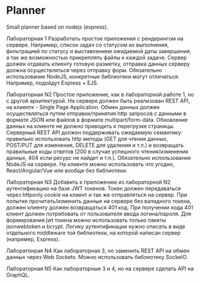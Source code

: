 # Planner
Small planner based on nodejs (express).

Лабораторная 1
Разработать простое приложения с рендерингом на сервере. Например, список задач со
статусом их выполнения, фильтрацией по статусу и выставлением ожидаемой даты
завершения, а так же возможностью прикреплять файлы к каждой задаче. Сервер должен
отдавать клиенту готовую разметку, отправка данных серверу должна осуществляться через
отправку форм. Обязательно использование NodeJS, конкретные библиотеки могут отличаться.
Например, подойдут Express + EJS.

Лабораторная N2
Простое приложение, как в лабораторной работе 1, но с другой архитектурой. На сервере
должен быть реализован REST API, на клиентк - Single Page Application. Обмен данных должен
осуществляться путем отправки/принятия http запросов с данными в формате JSON или
файлов в формате multipart/form-data. Обновление данных на клиенте не должно приводить к
перегрузке страницы. Серверный REST API должен поддерживать ожидаемую семантику:
правильно использовать http методы (GET для чтения данных, POST/PUT для изменения,
DELETE для удаления и т.п.) и возвращать правильные коды ответов (200 в случае успешного
чтения/изменения данных, 404 если ресурс не найдет и т.п.). Обязательно использование
NodeJS на сервере. На клиенте можно использовать что угодно, React/Angular/Vue или вообще
без библиотеки.

Лабораторная N3
Добавить к приложению из лабораторной N2 аутентификацию на базе JWT токенов. Токен
должен передаваться через httponly cookie на клиент и так же отправляться на сервер. При
попытке прочитать/изменить данные на сервере без валидного токена, должен клиенту
должен возвращаться 401 код. При получении кода 401 клиент должен потребовать от
пользователя ввода логина/пароля. Для формирования jwt токена можно использовать только
пакеты jsonwebtoken и bcrypt. Логику аутентификации нужно описать в виде отдельного
middleware той библиотеки, на которой написан сервер (например, Express).

Лаборатонрая N4
Как лабораторная 3, но заменить REST API на обмен данных через Web Sockets. Можно
использовать библиотеку SockeIO.

Лабораторная N5
Как лабораторные 3 и 4, но на сервере сделать API на GraphQL.
